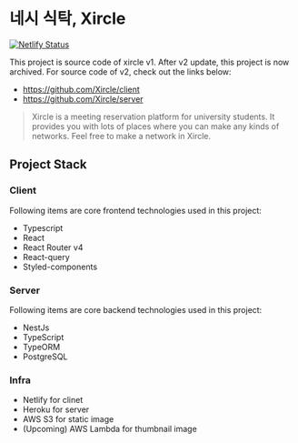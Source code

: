 # 네시 식탁, Xircle

[![Netlify Status](https://api.netlify.com/api/v1/badges/dd939a86-a7bf-4118-825c-fa0eb3bd9435/deploy-status)](https://app.netlify.com/sites/xircle/deploys)

This project is source code of xircle v1. After v2 update, this project is now archived. For source code of v2, check out the links below:

- https://github.com/Xircle/client
- https://github.com/Xircle/server

> Xircle is a meeting reservation platform for university students. It provides you with lots of places where you can make any kinds of networks. Feel free to make a network in Xircle.

## Project Stack

### Client

Following items are core frontend technologies used in this project:

- Typescript
- React
- React Router v4
- React-query
- Styled-components

### Server

Following items are core backend technologies used in this project:

- NestJs
- TypeScript
- TypeORM
- PostgreSQL

### Infra
- Netlify for clinet
- Heroku for server 
- AWS S3 for static image
- (Upcoming) AWS Lambda for thumbnail image 
